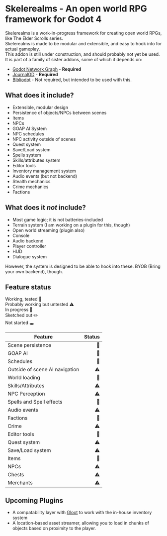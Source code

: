 # Skelerealms - An open world RPG framework for Godot 4

Skelerealms is a work-in-progress framework for creating open world RPGs, like The Elder Scrolls series.  
Skelerealms is made to be modular and extensible, and easy to hook into for actual gameplay.  
This addon is still under construction, and should probably not yet be used.  
It is part of a family of sister addons, some of which it depends on:  
- [Godot Network Graph](https://github.com/SlashScreen/godot-network-graph) - **Required**
- [JournalGD](https://github.com/SlashScreen/journalgd-godot) - **Required**
- [Bibliodot](https://github.com/SlashScreen/Bibliodot) - Not required, but intended to be used with this.

## What does it include?

- Extensible, modular design
- Persistence of objects/NPCs between scenes
- Items
- NPCs
- GOAP AI System
- NPC schedules
- NPC activity outside of scenes
- Quest system
- Save/Load system
- Spells system
- Skills/attributes system
- Editor tools
- Inventory management system
- Audio events (but not backend)
- Stealth mechanics
- Crime mechanics
- Factions

## What does it *not* include?

- Most game logic; it is not batteries-included
- Terrain system (I am working on a plugin for this, though)
- Open world streaming (plugin also)
- Console
- Audio backend
- Player controller
- HUD
- Dialogue system  

However, the system is designed to be able to hook into these. BYOB (Bring your own backend), though.

## Feature status

Working, tested :evergreen_tree:  
Probably working but untested :warning:  
In progress :construction:  
Sketched out :pencil2:  
Not started :hole:  

| Feature | Status |
|---------|--------:|
| Scene persistence | :evergreen_tree:
| GOAP AI | :evergreen_tree: |
| Schedules | :evergreen_tree: |
| Outside of scene AI navigation | :warning: |
| World loading | :evergreen_tree: |
| Skills/Attributes | :warning: |
| NPC Perception | :warning: |
| Spells and Spell effects | :evergreen_tree: |
| Audio events | :warning: |
| Factions | :evergreen_tree: |
| Crime | :warning: |
| Editor tools | :construction: |
| Quest system | :warning: |
| Save/Load system | :warning: |
| Items | :evergreen_tree: |
| NPCs | :warning: |
| Chests | :warning: |
| Merchants | :warning: |

## Upcoming Plugins

- A compatability layer with [Gloot](https://github.com/peter-kish/gloot) to work with the in-house inventory system
- A location-based asset streamer, allowing you to load in chunks of objects based on proximity to the player.
